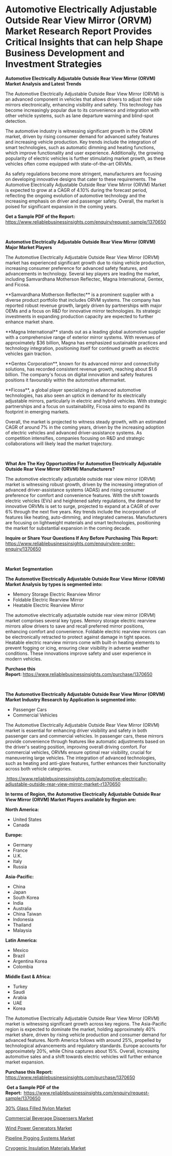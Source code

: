 <p><h1>Automotive Electrically Adjustable Outside Rear View Mirror (ORVM) Market Research Report Provides Critical Insights that can help Shape Business Development and Investment Strategies</h1></p><p><strong>Automotive Electrically Adjustable Outside Rear View Mirror (ORVM) Market Analysis and Latest Trends</strong></p>
<p><p>The Automotive Electrically Adjustable Outside Rear View Mirror (ORVM) is an advanced component in vehicles that allows drivers to adjust their side mirrors electronically, enhancing visibility and safety. This technology has become increasingly popular due to its convenience and integration with other vehicle systems, such as lane departure warning and blind-spot detection. </p><p>The automotive industry is witnessing significant growth in the ORVM market, driven by rising consumer demand for advanced safety features and increasing vehicle production. Key trends include the integration of smart technologies, such as automatic dimming and heating functions, which improve functionality and user experience. Additionally, the growing popularity of electric vehicles is further stimulating market growth, as these vehicles often come equipped with state-of-the-art ORVMs.</p><p>As safety regulations become more stringent, manufacturers are focusing on developing innovative designs that cater to these requirements. The Automotive Electrically Adjustable Outside Rear View Mirror (ORVM) Market is expected to grow at a CAGR of 4.10% during the forecast period, reflecting the ongoing evolution of automotive technology and the increasing emphasis on driver and passenger safety. Overall, the market is poised for significant expansion in the coming years.</p></p>
<p><strong>Get a Sample PDF of the Report:&nbsp;</strong> <a href="https://www.reliablebusinessinsights.com/enquiry/request-sample/1370650?utm_campaign=75&utm_medium=2&utm_source=Github&utm_content=ia&utm_term=17112024&utm_id=automotive-electrically-adjustable-outside-rear-view-mirror-orvm">https://www.reliablebusinessinsights.com/enquiry/request-sample/1370650</a></p>
<p>&nbsp;</p>
<p><strong>Automotive Electrically Adjustable Outside Rear View Mirror (ORVM) Major Market Players</strong></p>
<p><p>The Automotive Electrically Adjustable Outside Rear View Mirror (ORVM) market has experienced significant growth due to rising vehicle production, increasing consumer preference for advanced safety features, and advancements in technology. Several key players are leading the market, including Samvardhana Motherson Reflectec, Magna International, Gentex, and Ficosa.</p><p>**Samvardhana Motherson Reflectec** is a prominent supplier with a diverse product portfolio that includes ORVM systems. The company has reported robust revenue growth, largely driven by partnerships with major OEMs and a focus on R&D for innovative mirror technologies. Its strategic investments in expanding production capacity are expected to further enhance market share.</p><p>**Magna International** stands out as a leading global automotive supplier with a comprehensive range of exterior mirror systems. With revenues of approximately $36 billion, Magna has emphasized sustainable practices and technology integration, positioning itself for continued growth as electric vehicles gain traction.</p><p>**Gentex Corporation**, known for its advanced mirror and connectivity solutions, has recorded consistent revenue growth, reaching about $1.6 billion. The company's focus on digital innovation and safety features positions it favourably within the automotive aftermarket.</p><p>**Ficosa**, a global player specializing in advanced automotive technologies, has also seen an uptick in demand for its electrically adjustable mirrors, particularly in electric and hybrid vehicles. With strategic partnerships and a focus on sustainability, Ficosa aims to expand its footprint in emerging markets.</p><p>Overall, the market is projected to witness steady growth, with an estimated CAGR of around 7% in the coming years, driven by the increasing adoption of electric vehicles and advanced driver-assistance systems. As competition intensifies, companies focusing on R&D and strategic collaborations will likely lead the market trajectory.</p></p>
<p>&nbsp;</p>
<p><strong>What Are The Key Opportunities For Automotive Electrically Adjustable Outside Rear View Mirror (ORVM) Manufacturers?</strong></p>
<p><p>The automotive electrically adjustable outside rear view mirror (ORVM) market is witnessing robust growth, driven by the increasing integration of advanced driver-assistance systems (ADAS) and rising consumer preference for comfort and convenience features. With the shift towards electric vehicles (EVs) and heightened safety regulations, the demand for innovative ORVMs is set to surge, projected to expand at a CAGR of over 6% through the next five years. Key trends include the incorporation of features like heating, auto-dimming, and integrated cameras. Manufacturers are focusing on lightweight materials and smart technologies, positioning the market for substantial expansion in the coming decade.</p></p>
<p><strong>Inquire or Share Your Questions If Any Before Purchasing This Report:</strong> <a href="https://www.reliablebusinessinsights.com/enquiry/pre-order-enquiry/1370650?utm_campaign=75&utm_medium=2&utm_source=Github&utm_content=ia&utm_term=17112024&utm_id=automotive-electrically-adjustable-outside-rear-view-mirror-orvm">https://www.reliablebusinessinsights.com/enquiry/pre-order-enquiry/1370650</a></p>
<p>&nbsp;</p>
<p><strong>Market Segmentation</strong></p>
<p><strong>The Automotive Electrically Adjustable Outside Rear View Mirror (ORVM) Market Analysis by types is segmented into:</strong></p>
<p><ul><li>Memory Storage Electric Rearview Mirror</li><li>Foldable Electric Rearview Mirror</li><li>Heatable Electric Rearview Mirror</li></ul></p>
<p><p>The automotive electrically adjustable outside rear view mirror (ORVM) market comprises several key types. Memory storage electric rearview mirrors allow drivers to save and recall preferred mirror positions, enhancing comfort and convenience. Foldable electric rearview mirrors can be electronically retracted to protect against damage in tight spaces. Heatable electric rearview mirrors come with built-in heating elements to prevent fogging or icing, ensuring clear visibility in adverse weather conditions. These innovations improve safety and user experience in modern vehicles.</p></p>
<p><strong>Purchase this Report:&nbsp;</strong><a href="https://www.reliablebusinessinsights.com/purchase/1370650?utm_campaign=75&utm_medium=2&utm_source=Github&utm_content=ia&utm_term=17112024&utm_id=automotive-electrically-adjustable-outside-rear-view-mirror-orvm">https://www.reliablebusinessinsights.com/purchase/1370650</a></p>
<p>&nbsp;</p>
<p><strong>The Automotive Electrically Adjustable Outside Rear View Mirror (ORVM) Market Industry Research by Application is segmented into:</strong></p>
<p><ul><li>Passenger Cars</li><li>Commercial Vehicles</li></ul></p>
<p><p>The Automotive Electrically Adjustable Outside Rear View Mirror (ORVM) market is essential for enhancing driver visibility and safety in both passenger cars and commercial vehicles. In passenger cars, these mirrors provide convenience through features like automatic adjustments based on the driver's seating position, improving overall driving comfort. For commercial vehicles, ORVMs ensure optimal rear visibility, crucial for maneuvering large vehicles. The integration of advanced technologies, such as heating and anti-glare features, further enhances their functionality across both vehicle categories.</p></p>
<p><a href="https://www.reliablebusinessinsights.com/automotive-electrically-adjustable-outside-rear-view-mirror-market-r1370650?utm_campaign=75&utm_medium=2&utm_source=Github&utm_content=ia&utm_term=17112024&utm_id=automotive-electrically-adjustable-outside-rear-view-mirror-orvm">&nbsp;https://www.reliablebusinessinsights.com/automotive-electrically-adjustable-outside-rear-view-mirror-market-r1370650</a></p>
<p><strong>In terms of Region, the Automotive Electrically Adjustable Outside Rear View Mirror (ORVM) Market Players available by Region are:</strong></p>
<p>
    <p> <strong> North America: </strong>
        <ul>
            <li>United States</li>
            <li>Canada</li>
        </ul>
        </p> 
    <p> <strong> Europe: </strong>
        <ul>
            <li>Germany</li>
            <li>France</li>
            <li>U.K.</li>
            <li>Italy</li>
            <li>Russia</li>
        </ul>
        </p> 
    <p> <strong> Asia-Pacific: </strong>
        <ul>
            <li>China</li>
            <li>Japan</li>
            <li>South Korea</li>
            <li>India</li>
            <li>Australia</li>
            <li>China Taiwan</li>
            <li>Indonesia</li>
            <li>Thailand</li>
            <li>Malaysia</li>
        </ul>
        </p> 
    <p> <strong> Latin America: </strong>
        <ul>
            <li>Mexico</li>
            <li>Brazil</li>
            <li>Argentina Korea</li>
            <li>Colombia</li>
        </ul>
        </p> 
    <p> <strong> Middle East & Africa: </strong>
        <ul>
            <li>Turkey</li>
            <li>Saudi</li>
            <li>Arabia</li>
            <li>UAE</li>
            <li>Korea</li>
        </ul>
    </p>
    </p>
<p><p>The Automotive Electrically Adjustable Outside Rear View Mirror (ORVM) market is witnessing significant growth across key regions. The Asia-Pacific region is expected to dominate the market, holding approximately 40% market share, driven by rising vehicle production and consumer demand for advanced features. North America follows with around 25%, propelled by technological advancements and regulatory standards. Europe accounts for approximately 20%, while China captures about 15%. Overall, increasing automotive sales and a shift towards electric vehicles will further enhance market expansion.</p></p>
<p><strong>Purchase this Report: </strong><a href="https://www.reliablebusinessinsights.com/purchase/1370650?utm_campaign=75&utm_medium=2&utm_source=Github&utm_content=ia&utm_term=17112024&utm_id=automotive-electrically-adjustable-outside-rear-view-mirror-orvm">https://www.reliablebusinessinsights.com/purchase/1370650</a></p>
<p>&nbsp;<strong>Get a Sample PDF of the Report:&nbsp;&nbsp;</strong><a href="https://www.reliablebusinessinsights.com/enquiry/request-sample/1370650?utm_campaign=75&utm_medium=2&utm_source=Github&utm_content=ia&utm_term=17112024&utm_id=automotive-electrically-adjustable-outside-rear-view-mirror-orvm">https://www.reliablebusinessinsights.com/enquiry/request-sample/1370650</a></p>
<p><strong></strong></p>
<p><p><a href="https://github.com/LilianFaulkner65/Market-Research-Report-List-1/blob/main/30-glass-filled-nylon-market.md?utm_campaign=75&utm_medium=2&utm_source=Github&utm_content=ia&utm_term=17112024&utm_id=automotive-electrically-adjustable-outside-rear-view-mirror-orvm">30% Glass Filled Nylon Market</a></p><p><a href="https://www.linkedin.com/pulse/commercial-beverage-dispensers-market-revolution-size-share-nriwe?utm_campaign=75&utm_medium=2&utm_source=Github&utm_content=ia&utm_term=17112024&utm_id=automotive-electrically-adjustable-outside-rear-view-mirror-orvm">Commercial Beverage Dispensers Market</a></p><p><a href="https://issuu.com/reportprime-2/docs/wind-power-generators-market-size-2_efc9e09aae0bf8?utm_campaign=75&utm_medium=2&utm_source=Github&utm_content=ia&utm_term=17112024&utm_id=automotive-electrically-adjustable-outside-rear-view-mirror-orvm">Wind Power Generators Market</a></p><p><a href="https://www.linkedin.com/pulse/global-pipeline-pigging-systems-market-focus-application-1m64e?utm_campaign=75&utm_medium=2&utm_source=Github&utm_content=ia&utm_term=17112024&utm_id=automotive-electrically-adjustable-outside-rear-view-mirror-orvm">Pipeline Pigging Systems Market</a></p><p><a href="https://issuu.com/reportprime-2/docs/cryogenic-insulation-materials-mark_7a8dc5b7216536?utm_campaign=75&utm_medium=2&utm_source=Github&utm_content=ia&utm_term=17112024&utm_id=automotive-electrically-adjustable-outside-rear-view-mirror-orvm">Cryogenic Insulation Materials Market</a></p></p>
